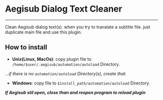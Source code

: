 # Aegisub Dialog Text Cleaner
***
Clean Aegisub dialog text(s). when you try to translate a subtitle file. just duplicate main file and use this plugin.

## How to install
+ **Unix(Linux, MacOs)**: copy plugin file to `/home/$user/.aegisub/automation/autoload` Directory.

..._if there is no `automation/autoload` Directory(s), create that._

+ **Windows**: copy file to `$install_path/automation/autoload` Directory. 

**_If Aegisub stil open, close than and reopen program to reload plugin_**
